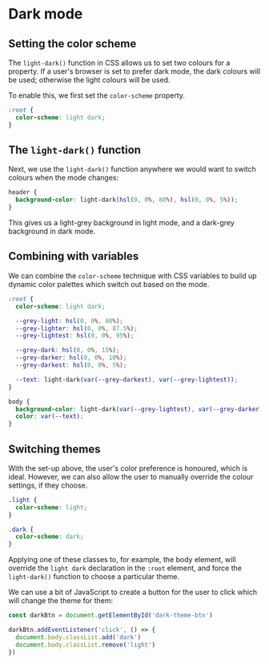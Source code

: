 # Dark mode

## Setting the color scheme

The `light-dark()` function in CSS allows us to set two colours for a property.
If a user's browser is set to prefer dark mode, the dark colours will be used;
otherwise the light colours will be used.

To enable this, we first set the `color-scheme` property.

```css
:root {
  color-scheme: light dark;
}
```

## The `light-dark()` function

Next, we use the `light-dark()` function anywhere we would want to switch
colours when the mode changes:

```css
header {
  background-color: light-dark(hsl(0, 0%, 80%), hsl(0, 0%, 5%));
}
```

This gives us a light-grey background in light mode, and a dark-grey background
in dark mode.

## Combining with variables

We can combine the `color-scheme` technique with CSS variables to build up
dynamic color palettes which switch out based on the mode.

```css
:root {
  color-scheme: light dark;

  --grey-light: hsl(0, 0%, 80%);
  --grey-lighter: hsl(0, 0%, 87.5%);
  --grey-lightest: hsl(0, 0%, 95%);

  --grey-dark: hsl(0, 0%, 15%);
  --grey-darker: hsl(0, 0%, 10%);
  --grey-darkest: hsl(0, 0%, 5%);

  --text: light-dark(var(--grey-darkest), var(--grey-lightest));
}

body {
  background-color: light-dark(var(--grey-lightest), var(--grey-darker));
  color: var(--text);
}
```

## Switching themes

With the set-up above, the user's color preference is honoured, which is ideal.
However, we can also allow the user to manually override the colour settings, if
they choose.

```css
.light {
  color-scheme: light;
}

.dark {
  color-scheme: dark;
}
```

Applying one of these classes to, for example, the body element, will override
the `light dark` declaration in the `:root` element, and force the
`light-dark()` function to choose a particular theme.

We can use a bit of JavaScript to create a button for the user to click which
will change the theme for them:

```js
const darkBtn = document.getElementById('dark-theme-btn')

darkBtn.addEventListener('click', () => {
  document.body.classList.add('dark')
  document.body.classList.remove('light')
})
```
